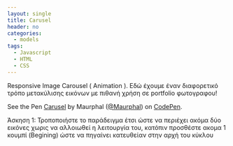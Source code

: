 ```yaml
---
layout: single
title: Carusel
header: no
categories:
  - models
tags:
  - Javascript
  - HTML
  - CSS
---
```



Responsive Image Carousel ( Animation ). Εδώ έχουμε έναν διαφορετικό τρόπο μετακύλισης εικόνων με πιθανή χρήση σε portfolio φωτογραφου!

<p data-height="350" data-theme-id="17517" data-slug-hash="ZEZPPJB" data-default-tab="result" data-user="Maurphal" class='codepen'>See the Pen <a href='https://codepen.io/Maurphal/pen/ZEZPPJB'>Carusel</a> by Maurphal (<a href='https://codepen.io/Maurphal'>@Maurphal</a>) on <a href='https://codepen.io'>CodePen</a>.</p>
<script async src="//assets.codepen.io/assets/embed/ei.js"></script>

Άσκηση 1: Τροποποιήστε το παράδειγμα έτσι ώστε να περιέχει ακόμα δύο εικόνες χωρις να αλλοιωθεί η λειτουργία του, κατόπιν προσθέστε ακομα 1 κουμπί (Begining) ώστε να πηγαίνει κατευθείαν στην αρχή του κύκλου
